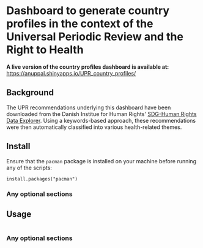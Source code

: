 # Dashboard to generate country profiles in the context of the Universal Periodic Review and the Right to Health
**A live version of the country profiles dashboard is available at:** <https://anuppal.shinyapps.io/UPR_country_profiles/>  

## Background  
The UPR recommendations underlying this dashboard have been downloaded from the Danish Institue for Human Rights' [SDG-Human Rights Data Explorer](https://www.humanrights.dk/sdg-human-rights-data-explorer). Using a keywords-based approach, these recommendations were then automatically classified into various health-related themes.

## Install

Ensure that the `pacman` package is installed on your machine before running any of the scripts:
```
install.packages("pacman")
```

### Any optional sections

## Usage

```
```

### Any optional sections
